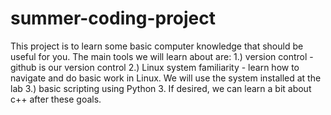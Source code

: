 # summer-coding-project
This project is to learn some basic computer knowledge that should be useful for you.
The main tools we will learn about are:
1.) version control - github is our version control
2.) Linux system familiarity - learn how to navigate and do basic work in Linux. We will use the system installed at the lab
3.) basic scripting using Python 3. 
If desired, we can learn a bit about c++ after these goals. 
